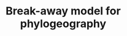 ---
layout: feature
title: Break-away model for phylogeography
url_beast2_imp: http://dx.doi.org/10.1038/s41559-018-0489-3
label_beast2_imp: "Bouckaert2017"
pr_beast2_imp: true
url_beast1_imp: 
label_beast1_imp: 
pr_beast1_imp: false
url_theory: http://dx.doi.org/10.1038/s41559-018-0489-3
label_theory: Bouckaert2017
label_source: break_away
url_example_xml: http:/2018/03/12/break-away-phylogeography.html
url_source: https://github.com/rbouckaert/break-away
category: Phylogeography
---
